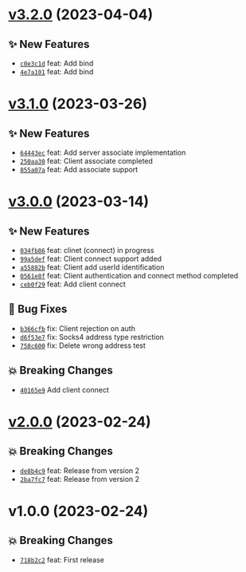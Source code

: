 # [v3.2.0](https://github.com/MoIzadloo/tsocks/compare/v3.1.0...v3.2.0) (2023-04-04)

## ✨ New Features
- [`c0e3c1d`](https://github.com/MoIzadloo/tsocks/commit/c0e3c1d)  feat: Add bind 
- [`4e7a101`](https://github.com/MoIzadloo/tsocks/commit/4e7a101)  feat: Add bind

# [v3.1.0](https://github.com/MoIzadloo/tsocks/compare/v3.0.0...v3.1.0) (2023-03-26)

## ✨ New Features
- [`64443ec`](https://github.com/MoIzadloo/tsocks/commit/64443ec)  feat: Add server associate implementation 
- [`250aa30`](https://github.com/MoIzadloo/tsocks/commit/250aa30)  feat: Client associate completed 
- [`855a07a`](https://github.com/MoIzadloo/tsocks/commit/855a07a)  feat: Add associate support

# [v3.0.0](https://github.com/MoIzadloo/tsocks/compare/v2.0.0...v3.0.0) (2023-03-14)

## ✨ New Features
- [`034fb86`](https://github.com/MoIzadloo/tsocks/commit/034fb86)  feat: clinet (connect) in progress 
- [`99a5def`](https://github.com/MoIzadloo/tsocks/commit/99a5def)  feat: Client connect support added 
- [`a55882b`](https://github.com/MoIzadloo/tsocks/commit/a55882b)  feat: Client add userId identification 
- [`0561e8f`](https://github.com/MoIzadloo/tsocks/commit/0561e8f)  feat: Client authentication and connect method completed 
- [`ceb0f29`](https://github.com/MoIzadloo/tsocks/commit/ceb0f29)  feat: Add client connect 

## 🐛 Bug Fixes
- [`b366cfb`](https://github.com/MoIzadloo/tsocks/commit/b366cfb)  fix: Client rejection on auth 
- [`d6f53e7`](https://github.com/MoIzadloo/tsocks/commit/d6f53e7)  fix: Socks4 address type restriction 
- [`758c600`](https://github.com/MoIzadloo/tsocks/commit/758c600)  fix: Delete wrong address test 

## 💥 Breaking Changes
- [`40165e9`](https://github.com/MoIzadloo/tsocks/commit/40165e9)  Add client connect

# [v2.0.0](https://github.com/MoIzadloo/tsocks/compare/v1.0.0...v2.0.0) (2023-02-24)

## 💥 Breaking Changes

- [`de8b4c9`](https://github.com/MoIzadloo/tsocks/commit/de8b4c9) feat: Release from version 2
- [`2ba7fc7`](https://github.com/MoIzadloo/tsocks/commit/2ba7fc7) feat: Release from version 2

# v1.0.0 (2023-02-24)

## 💥 Breaking Changes

- [`718b2c2`](https://github.com/MoIzadloo/tsocks/commit/718b2c2) feat: First release
